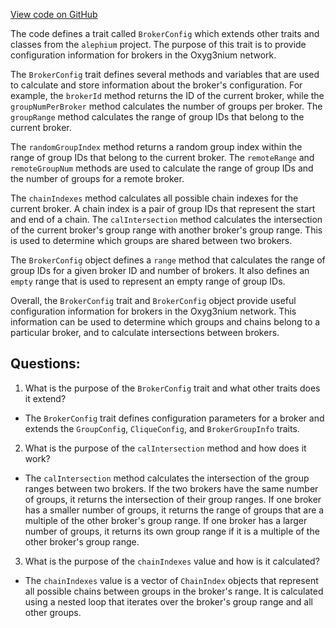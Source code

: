 [View code on GitHub](https://github.com/alephium/alephium/protocol/src/main/scala/org/alephium/protocol/config/BrokerConfig.scala)

The code defines a trait called `BrokerConfig` which extends other traits and classes from the `alephium` project. The purpose of this trait is to provide configuration information for brokers in the Oxyg3nium network. 

The `BrokerConfig` trait defines several methods and variables that are used to calculate and store information about the broker's configuration. For example, the `brokerId` method returns the ID of the current broker, while the `groupNumPerBroker` method calculates the number of groups per broker. The `groupRange` method calculates the range of group IDs that belong to the current broker. 

The `randomGroupIndex` method returns a random group index within the range of group IDs that belong to the current broker. The `remoteRange` and `remoteGroupNum` methods are used to calculate the range of group IDs and the number of groups for a remote broker. 

The `chainIndexes` method calculates all possible chain indexes for the current broker. A chain index is a pair of group IDs that represent the start and end of a chain. The `calIntersection` method calculates the intersection of the current broker's group range with another broker's group range. This is used to determine which groups are shared between two brokers. 

The `BrokerConfig` object defines a `range` method that calculates the range of group IDs for a given broker ID and number of brokers. It also defines an `empty` range that is used to represent an empty range of group IDs. 

Overall, the `BrokerConfig` trait and `BrokerConfig` object provide useful configuration information for brokers in the Oxyg3nium network. This information can be used to determine which groups and chains belong to a particular broker, and to calculate intersections between brokers.
## Questions: 
 1. What is the purpose of the `BrokerConfig` trait and what other traits does it extend?
- The `BrokerConfig` trait defines configuration parameters for a broker and extends the `GroupConfig`, `CliqueConfig`, and `BrokerGroupInfo` traits.

2. What is the purpose of the `calIntersection` method and how does it work?
- The `calIntersection` method calculates the intersection of the group ranges between two brokers. If the two brokers have the same number of groups, it returns the intersection of their group ranges. If one broker has a smaller number of groups, it returns the range of groups that are a multiple of the other broker's group range. If one broker has a larger number of groups, it returns its own group range if it is a multiple of the other broker's group range.

3. What is the purpose of the `chainIndexes` value and how is it calculated?
- The `chainIndexes` value is a vector of `ChainIndex` objects that represent all possible chains between groups in the broker's range. It is calculated using a nested loop that iterates over the broker's group range and all other groups.